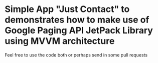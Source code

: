 # Simple App "Just Contact" to demonstrates how to make use of Google Paging API JetPack Library using MVVM architecture

Feel free to use the code both or perhaps send in some pull requests
